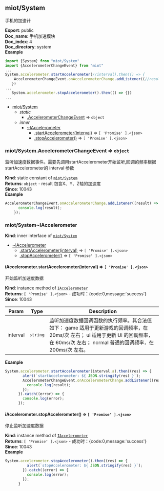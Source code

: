 <a name="module_miot/System"></a>

## miot/System
手机的加速计

**Export**: public  
**Doc_name**: 手机加速模块  
**Doc_index**: 4  
**Doc_directory**: system  
**Example**  
```js
import {System} from "miot/System"
import {AccelerometerChangeEvent} from "miot"
...
System.accelerometer.startAccelerometer(//interval).then(() => {
    AccelerometerChangeEvent.onAccelerometerChange.addListener((//result) => {});
   })
...
   System.accelerometer.stopAccelerometer().then(() => {})
...
```

* [miot/System](#module_miot/System)
    * _static_
        * [.AccelerometerChangeEvent](#module_miot/System.AccelerometerChangeEvent) ⇒ <code>object</code>
    * _inner_
        * [~IAccelerometer](#module_miot/System..IAccelerometer)
            * [.startAccelerometer(interval)](#module_miot/System..IAccelerometer+startAccelerometer) ⇒ <code>[ &#x27;Promise&#x27; ].&lt;json&gt;</code>
            * [.stopAccelerometer()](#module_miot/System..IAccelerometer+stopAccelerometer) ⇒ <code>[ &#x27;Promise&#x27; ].&lt;json&gt;</code>

<a name="module_miot/System.AccelerometerChangeEvent"></a>

### miot/System.AccelerometerChangeEvent ⇒ <code>object</code>
监听加速度数据事件。需要先调用startAccelerometer开始监听,回调的频率根据 startAccelerometer的 interval 参数

**Kind**: static constant of [<code>miot/System</code>](#module_miot/System)  
**Returns**: <code>object</code> - result 包含X、Y、Z轴的加速度  
**Since**: 10043  
**Example**  
```js
AccelerometerChangeEvent.onAccelerometerChange.addListener((result) => {
      console.log(result);
    });
```
<a name="module_miot/System..IAccelerometer"></a>

### miot/System~IAccelerometer
**Kind**: inner interface of [<code>miot/System</code>](#module_miot/System)  

* [~IAccelerometer](#module_miot/System..IAccelerometer)
    * [.startAccelerometer(interval)](#module_miot/System..IAccelerometer+startAccelerometer) ⇒ <code>[ &#x27;Promise&#x27; ].&lt;json&gt;</code>
    * [.stopAccelerometer()](#module_miot/System..IAccelerometer+stopAccelerometer) ⇒ <code>[ &#x27;Promise&#x27; ].&lt;json&gt;</code>

<a name="module_miot/System..IAccelerometer+startAccelerometer"></a>

#### iAccelerometer.startAccelerometer(interval) ⇒ <code>[ &#x27;Promise&#x27; ].&lt;json&gt;</code>
开始监听加速度数据

**Kind**: instance method of [<code>IAccelerometer</code>](#module_miot/System..IAccelerometer)  
**Returns**: <code>[ &#x27;Promise&#x27; ].&lt;json&gt;</code> - 成功时：{code:0,message:'success'}  
**Since**: 10043  

| Param | Type | Description |
| --- | --- | --- |
| interval | <code>string</code> | 监听加速度数据回调函数的执行频率。其合法值如下： game 适用于更新游戏的回调频率，在 20ms/次 左右； ui 适用于更新 UI 的回调频率，在 60ms/次 左右； normal 普通的回调频率，在 200ms/次 左右。 |

**Example**  
```js
System.accelerometer.startAccelerometer(interval.a).then((res) => {
        alert(`startAccelerometer: ${ JSON.stringify(res) }`);
        AccelerometerChangeEvent.onAccelerometerChange.addListener((result) => {
          console.log(result);
        });
      }).catch((error) => {
        console.log(error);
      });
```
<a name="module_miot/System..IAccelerometer+stopAccelerometer"></a>

#### iAccelerometer.stopAccelerometer() ⇒ <code>[ &#x27;Promise&#x27; ].&lt;json&gt;</code>
停止监听加速度数据

**Kind**: instance method of [<code>IAccelerometer</code>](#module_miot/System..IAccelerometer)  
**Returns**: <code>[ &#x27;Promise&#x27; ].&lt;json&gt;</code> - 成功时：{code:0,message:'success'}  
**Since**: 10043  
**Example**  
```js
System.accelerometer.stopAccelerometer().then((res) => {
          alert(`stopAccelerometer: ${ JSON.stringify(res) }`);
        }).catch((error) => {
          console.log(error);
        });
      }
```
